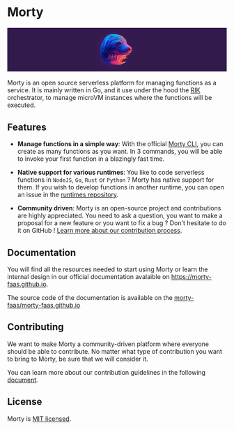 # Morty

![Morty banner](assets/morty.jpg)

Morty is an open source serverless platform for managing functions as a service. It is mainly written in Go, and it use under the hood the [RIK](https://github.com/rik-org/rik) orchestrator, to manage microVM instances where the functions will be executed.

## Features

- **Manage functions in a simple way**: With the official [Morty CLI](https://github.com/morty-faas/cli), you can create as many functions as you want. In 3 commands, you will be able to invoke your first function in a blazingly fast time.

- **Native support for various runtimes**: You like to code serverless functions in `NodeJS`, `Go`, `Rust` or `Python` ? Morty has native support for them. If you wish to develop functions in another runtime, you can open an issue in the [runtimes repository](https://github.com/morty-faas/runtimes).

- **Community driven**: Morty is an open-source project and contributions are highly appreciated. You need to ask a question, you want to make a proposal for a new feature or you want to fix a bug ? Don&apos;t hesitate to do it on GitHub ! [Learn more about our contribution process](#contributing).

## Documentation

You will find all the resources needed to start using Morty or learn the internal design in our official documentation avalaible on https://morty-faas.github.io.

The source code of the documentation is available on the [morty-faas/morty-faas.github.io](https://morty-faas.github.io)

## Contributing

We want to make Morty a community-driven platform where everyone should be able to contribute. No matter what type of contribution you want to bring to Morty, be sure that we will consider it.

You can learn more about our contribution guidelines in the following [document](https://morty-faas.github.io/contribute).

## License

Morty is [MIT licensed](./LICENSE).
